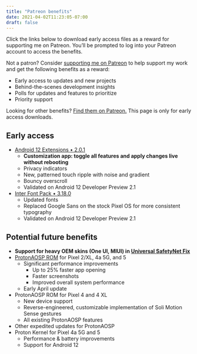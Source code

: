 ```yaml
---
title: "Patreon benefits"
date: 2021-04-02T11:23:05-07:00
draft: false
---
```


Click the links below to download early access files as a reward for supporting me on Patreon. You’ll be prompted to log into your Patreon account to access the benefits.

Not a patron? Consider [supporting me on Patreon](https://patreon.com/kdrag0n) to help support my work and get the following benefits as a reward:

- Early access to updates and new projects
- Behind-the-scenes development insights
- Polls for updates and features to prioritize
- Priority support

Looking for other benefits? [Find them on Patreon.](https://patreon.com/kdrag0n) This page is only for early access downloads.

## Early access

- [Android 12 Extensions • 2.0.1](https://patreon.kdrag0n.dev/exclusive/android12-extensions-v2.0.1.zip)
  - **Customization app: toggle all features and apply changes live without rebooting**
  - Privacy indicators
  - New, patterned touch ripple with noise and gradient
  - Bouncy overscroll
  - Validated on Android 12 Developer Preview 2.1
- [Inter Font Pack • 3.18.0](https://patreon.kdrag0n.dev/exclusive/inter-font-v3.18.0.zip)
  - Updated fonts
  - Replaced Google Sans on the stock Pixel OS for more consistent typography
  - Validated on Android 12 Developer Preview 2.1

## Potential future benefits

- **Support for heavy OEM skins (One UI, MIUI) in [Universal SafetyNet Fix](https://github.com/kdrag0n/safetynet-fix)**
- [ProtonAOSP ROM](https://github.com/ProtonAOSP) for Pixel 2/XL, 4a 5G, and 5
  - Significant performance improvements
    - Up to 25% faster app opening
    - Faster screenshots
    - Improved overall system performance
  - Early April update
- ProtonAOSP ROM for Pixel 4 and 4 XL
  - New device support
  - Reverse-engineered, customizable implementation of Soli Motion Sense gestures
  - All existing ProtonAOSP features
- Other expedited updates for ProtonAOSP
- Proton Kernel for Pixel 4a 5G and 5
  - Performance & battery improvements
  - Support for Android 12
